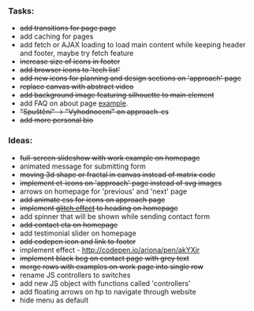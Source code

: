 ### Tasks:
- ~~add transitions for page page~~
- add caching for pages
- add fetch or AJAX loading to load main content while keeping header and footer, maybe try fetch feature
- ~~increase size of icons in footer~~
- ~~add browser icons to 'tech list'~~
- ~~add new icons for planning and design sections on 'approach' page~~
- ~~replace canvas with abstract video~~
- ~~add background image featuring silhouette to main element~~
- add FAQ on about page [example](http://www.tvrdek.cz/).
- ~~"Spuštění" -> "Vyhodnocení" on approach-cs~~
- ~~add more personal bio~~

### Ideas:
- ~~full-screen slideshow with work example on homepage~~
- animated message for submitting form
- ~~moving 3d shape or fractal in canvas instead of matrix code~~
- ~~implement et-icons on 'approach' page instead of svg images~~
- arrows on homepage for 'previous' and 'next' page
- ~~add animate css for icons on approach page~~
- ~~implement [glitch effect](https://codepen.io/lbebber/pen/ypgql) to heading on homepage~~
- add spinner that will be shown while sending contact form
- ~~add contact cta on homepage~~
- add testimonial slider on homepage
- ~~add codepen icon and link to footer~~
- implement effect - http://codepen.io/ariona/pen/akYXjr
- ~~implement black bcg on contact page with grey text~~
- ~~merge rows with examples on work page into single row~~
- rename JS controllers to switches
- add new JS object with functions called 'controllers'
- add floating arrows on hp to navigate through website
- hide menu as default
